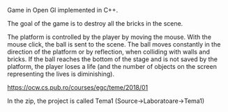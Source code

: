 Game in Open Gl implemented in C++.

The goal of the game is to destroy all the bricks in the scene.

The platform is controlled by the player by moving the mouse. With the mouse click, the ball is sent to the scene. The ball moves constantly in the direction of the platform or by reflection, when colliding with walls and bricks. If the ball reaches the bottom of the stage and is not saved by the platform, the player loses a life (and the number of objects on the screen representing the lives is diminishing).

https://ocw.cs.pub.ro/courses/egc/teme/2018/01

In the zip, the project is called Tema1 (Source->Laboratoare->Tema1)

